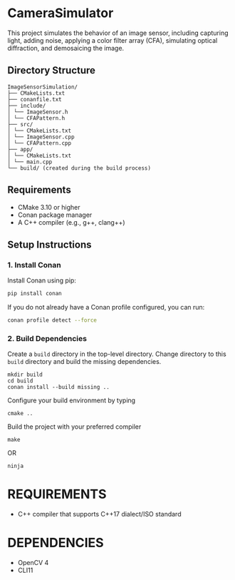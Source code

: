 # CameraSimulator

This project simulates the behavior of an image sensor, including capturing light, adding noise, applying a color filter array (CFA), simulating optical diffraction, and demosaicing the image.

## Directory Structure

```
ImageSensorSimulation/
├── CMakeLists.txt
├── conanfile.txt
├── include/
│ └── ImageSensor.h
│ └── CFAPattern.h
├── src/
│ └── CMakeLists.txt
│ └── ImageSensor.cpp
│ └── CFAPattern.cpp
├── app/
│ └── CMakeLists.txt
│ └── main.cpp
└── build/ (created during the build process)
```

## Requirements

- CMake 3.10 or higher
- Conan package manager
- A C++ compiler (e.g., g++, clang++)

## Setup Instructions

### 1. Install Conan

Install Conan using pip:
```sh
pip install conan
```
If you do not already have a Conan profile configured, you can run:
```sh
conan profile detect --force
```

### 2. Build Dependencies

Create a `build` directory in the top-level directory. Change directory to this `build` directory and build the missing dependencies.

```
mkdir build
cd build
conan install --build missing ..
```

Configure your build environment by typing

```
cmake ..
```

Build the project with your preferred compiler

```
make
```
OR

```
ninja
```

# REQUIREMENTS #
* C++ compiler that supports C++17 dialect/ISO standard

# DEPENDENCIES #
* OpenCV 4
* CLI11
